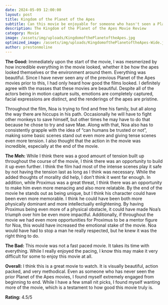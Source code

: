 ```yaml
---
date: 2024-05-09 12:00:00
layout: post
title: Kingdom of the Planet of the Apes
subtitle: Can this movie be enjoyable for someone who hasn't seen a Planet of the Apes movie before?
description: The Kingdom of the Planet of the Apes Movie Review
category: Movie
image: /assets/img/uploads/KingdomofthePlanetoftheApes.jpg
optimized_image: /assets/img/uploads/KingdomofthePlanetoftheApes-Wide.jpg
author: prestonmoline
---
```


**The Good:**
Immediately upon the start of the movie, I was mesmerized by how incredible everything in the movie looked, whether it be how the apes looked themselves or the environment around them. Everything was beautiful. Since I have never seen any of the previous Planet of the Apes movies prior to this, I had only heard how good the films looked. I definitely agree with the masses that these movies are beautiful. Despite all of the actors being in motion capture suits, emotions are completely captured, facial expressions are distinct, and the renderings of the apes are pristine.

Throughout the film, Noa is trying to find and free his family, but all along the way there are hiccups in his path. Occasionally he will have to fight other monkeys to save himself, but other times he may have to do that because he chose to try and save Mae. Along with that, Noa also has to consistently grapple with the idea of “can humans be trusted or not”, making some basic scenes stand out even more and giving tense scenes even more tension. I also thought that the action in the movie was incredible, especially at the end of the movie. 


**The Meh:**
While I think there was a good amount of tension built up throughout the course of the movie, I think there was an opportunity to build it up even further. I think the film had most of the intense scenes play it safe by not having the tension last as long as I think was necessary. While the added thoughts of morality did help, I don’t think it went far enough. In addition, while Proximus was a great threat, I think there was an opportunity to make him even more menacing and also more relatable. By the end of the movie he stands out as being unique, but I think his character could have been even more memorable. I think he could have been both more physically dominant and more intellectually enlightening. By having Proximus being even more of a physical obstacle, it could have made Noa’s triumph over him be even more impactful. Additionally, if throughout the movie we had even more opportunities for Proximus to be a mentor figure for Noa, this would have increased the emotional stake of the movie. Noa would have had to stop a man he really respected, but he knew it was the right thing to do.


**The Bad:**
This movie was not a fast paced movie. It takes its time with everything. While I really enjoyed the pacing, I know this may make it very difficult for some to enjoy this movie at all.


**Overall:**
I think this is a great movie to watch. It is visually beautiful, action packed, and very methodical. Even as someone who has never seen the prior Planet of the Apes movies, I found myself extremely engaged from beginning to end. While I have a few small nit picks, I found myself wanting more of the movie, which is a testament to how good this movie truly is.


**Rating:**
4.5/5
